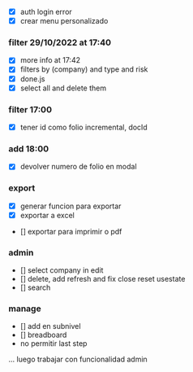 - [x] auth login error
- [x] crear menu personalizado

### filter 29/10/2022 at 17:40

- [x] more info at 17:42
- [x] filters by (company) and type and risk
- [x] done.js
- [x] select all and delete them

### filter 17:00

- [x] tener id como folio incremental, docId

### add 18:00

- [x] devolver numero de folio en modal

### export

- [x] generar funcion para exportar
- [x] exportar a excel
- [] exportar para imprimir o pdf

### admin

- [] select company in edit
- [] delete, add refresh and fix close reset usestate
- [] search

### manage

- [] add en subnivel
- [] breadboard
- no permitir last step

... luego trabajar con funcionalidad admin
